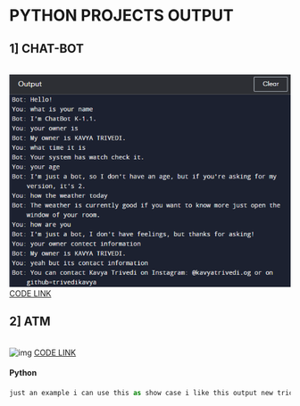 <h1> PYTHON PROJECTS OUTPUT</h1> 
<H2> 1] CHAT-BOT </H2> <br>
<img src="Screenshot (15).png" alt="Chatbot img" >
<a href="https://github.com/trivedikavya/python-projects/blob/main/chatbot.py">CODE LINK</a>
<H2> 2] ATM </H2> <br>
<img src=" " alt="img" >
<a href="https://github.com/trivedikavya/python-projects/blob/main/chatbot.py">CODE LINK</a>

#### Python

```python
just an example i can use this as show case i like this output new trick
```


